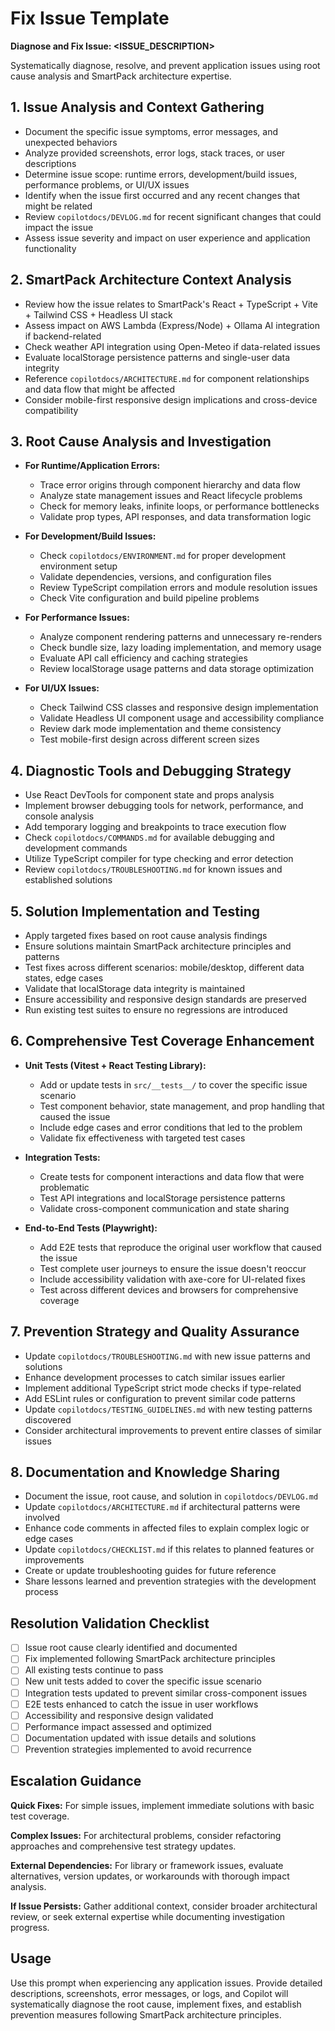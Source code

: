 # Fix Issue Template

**Diagnose and Fix Issue: <ISSUE_DESCRIPTION>**

Systematically diagnose, resolve, and prevent application issues using root cause analysis and SmartPack architecture expertise.

## 1. Issue Analysis and Context Gathering

- Document the specific issue symptoms, error messages, and unexpected behaviors
- Analyze provided screenshots, error logs, stack traces, or user descriptions
- Determine issue scope: runtime errors, development/build issues, performance problems, or UI/UX issues
- Identify when the issue first occurred and any recent changes that might be related
- Review `copilotdocs/DEVLOG.md` for recent significant changes that could impact the issue
- Assess issue severity and impact on user experience and application functionality

## 2. SmartPack Architecture Context Analysis

- Review how the issue relates to SmartPack's React + TypeScript + Vite + Tailwind CSS + Headless UI stack
- Assess impact on AWS Lambda (Express/Node) + Ollama AI integration if backend-related
- Check weather API integration using Open-Meteo if data-related issues
- Evaluate localStorage persistence patterns and single-user data integrity
- Reference `copilotdocs/ARCHITECTURE.md` for component relationships and data flow that might be affected
- Consider mobile-first responsive design implications and cross-device compatibility

## 3. Root Cause Analysis and Investigation

- **For Runtime/Application Errors:**

  - Trace error origins through component hierarchy and data flow
  - Analyze state management issues and React lifecycle problems
  - Check for memory leaks, infinite loops, or performance bottlenecks
  - Validate prop types, API responses, and data transformation logic

- **For Development/Build Issues:**

  - Check `copilotdocs/ENVIRONMENT.md` for proper development environment setup
  - Validate dependencies, versions, and configuration files
  - Review TypeScript compilation errors and module resolution issues
  - Check Vite configuration and build pipeline problems

- **For Performance Issues:**

  - Analyze component rendering patterns and unnecessary re-renders
  - Check bundle size, lazy loading implementation, and memory usage
  - Evaluate API call efficiency and caching strategies
  - Review localStorage usage patterns and data storage optimization

- **For UI/UX Issues:**
  - Check Tailwind CSS classes and responsive design implementation
  - Validate Headless UI component usage and accessibility compliance
  - Review dark mode implementation and theme consistency
  - Test mobile-first design across different screen sizes

## 4. Diagnostic Tools and Debugging Strategy

- Use React DevTools for component state and props analysis
- Implement browser debugging tools for network, performance, and console analysis
- Add temporary logging and breakpoints to trace execution flow
- Check `copilotdocs/COMMANDS.md` for available debugging and development commands
- Utilize TypeScript compiler for type checking and error detection
- Review `copilotdocs/TROUBLESHOOTING.md` for known issues and established solutions

## 5. Solution Implementation and Testing

- Apply targeted fixes based on root cause analysis findings
- Ensure solutions maintain SmartPack architecture principles and patterns
- Test fixes across different scenarios: mobile/desktop, different data states, edge cases
- Validate that localStorage data integrity is maintained
- Ensure accessibility and responsive design standards are preserved
- Run existing test suites to ensure no regressions are introduced

## 6. Comprehensive Test Coverage Enhancement

- **Unit Tests (Vitest + React Testing Library):**

  - Add or update tests in `src/__tests__/` to cover the specific issue scenario
  - Test component behavior, state management, and prop handling that caused the issue
  - Include edge cases and error conditions that led to the problem
  - Validate fix effectiveness with targeted test cases

- **Integration Tests:**

  - Create tests for component interactions and data flow that were problematic
  - Test API integrations and localStorage persistence patterns
  - Validate cross-component communication and state sharing

- **End-to-End Tests (Playwright):**
  - Add E2E tests that reproduce the original user workflow that caused the issue
  - Test complete user journeys to ensure the issue doesn't reoccur
  - Include accessibility validation with axe-core for UI-related fixes
  - Test across different devices and browsers for comprehensive coverage

## 7. Prevention Strategy and Quality Assurance

- Update `copilotdocs/TROUBLESHOOTING.md` with new issue patterns and solutions
- Enhance development processes to catch similar issues earlier
- Implement additional TypeScript strict mode checks if type-related
- Add ESLint rules or configuration to prevent similar code patterns
- Update `copilotdocs/TESTING_GUIDELINES.md` with new testing patterns discovered
- Consider architectural improvements to prevent entire classes of similar issues

## 8. Documentation and Knowledge Sharing

- Document the issue, root cause, and solution in `copilotdocs/DEVLOG.md`
- Update `copilotdocs/ARCHITECTURE.md` if architectural patterns were involved
- Enhance code comments in affected files to explain complex logic or edge cases
- Update `copilotdocs/CHECKLIST.md` if this relates to planned features or improvements
- Create or update troubleshooting guides for future reference
- Share lessons learned and prevention strategies with the development process

## Resolution Validation Checklist

- [ ] Issue root cause clearly identified and documented
- [ ] Fix implemented following SmartPack architecture principles
- [ ] All existing tests continue to pass
- [ ] New unit tests added to cover the specific issue scenario
- [ ] Integration tests updated to prevent similar cross-component issues
- [ ] E2E tests enhanced to catch the issue in user workflows
- [ ] Accessibility and responsive design validated
- [ ] Performance impact assessed and optimized
- [ ] Documentation updated with issue details and solutions
- [ ] Prevention strategies implemented to avoid recurrence

## Escalation Guidance

**Quick Fixes:** For simple issues, implement immediate solutions with basic test coverage.

**Complex Issues:** For architectural problems, consider refactoring approaches and comprehensive test strategy updates.

**External Dependencies:** For library or framework issues, evaluate alternatives, version updates, or workarounds with thorough impact analysis.

**If Issue Persists:** Gather additional context, consider broader architectural review, or seek external expertise while documenting investigation progress.

## Usage

Use this prompt when experiencing any application issues. Provide detailed descriptions, screenshots, error messages, or logs, and Copilot will systematically diagnose the root cause, implement fixes, and establish prevention measures following SmartPack architecture principles.
